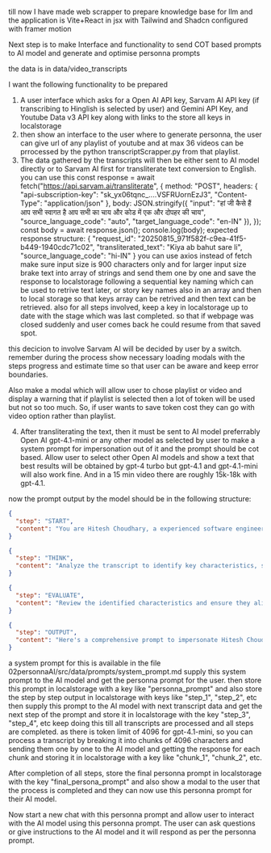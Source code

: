 till now I have made web scrapper to prepare knowledge base for llm
and the application is Vite+React in jsx with Tailwind and Shadcn configured with framer motion

Next step is to make Interface and functionality to send COT based prompts to AI model and generate and optimise personna prompts

the data is in data/video_transcripts

I want the following functionality to be prepared
1. A user interface which asks for a Open AI API key, Sarvam AI API key (if transcribing to Hinglish is selected by user) and Gemini API Key, and Youtube Data v3 API key along with links to the store all keys in localstorage
2. then show an interface to the user where to generate personna, the user can give url of any playlist of youtube and at max 36 videos can be  prrocessed by the python transcriptScrapper.py from that playlist. 
3. The data gathered by the transcripts will then be either sent to AI model directly or to Sarvam AI first for transliterate text conversion to English.
you can use this 
const response = await fetch("https://api.sarvam.ai/transliterate", {
  method: "POST",
  headers: {
    "api-subscription-key": "sk_yx06tqnc_....VSFRUornEzJ3",
    "Content-Type": "application/json"
  },
  body: JSON.stringify({
    "input": "हां जी कैसे हैं आप सभी स्वागत है आप सभी का चाय और कोड में एक और दोपहर की चाय",
    "source_language_code": "auto",
    "target_language_code": "en-IN"
  }),
});
const body = await response.json();
console.log(body);
expected response structure:
{
  "request_id": "20250815_971f582f-c9ea-41f5-b449-1940cdc71c02",
  "transliterated_text": "Kiya ab bahut sare li",
  "source_language_code": "hi-IN"
}
you can use axios instead of fetch make sure input size is 900 characters only and for larger input size brake text into array of strings and send them one by one and save the response to localstorage following a sequential key naming which can be used to retrive text later, or story key names also in an array and then to local storage so that keys array can be retrived and then text can be retrieved.
also for all steps involved, keep a key in localstorage up to date with the stage which was last completed. so that if webpage was closed suddenly and user comes back he could resume from that saved spot.

this decicion to involve Sarvam AI will be decided by user by a switch.
remember during the process show necessary loading modals with the steps progress and estimate time so that user can be aware and keep error boundaries.

Also make a modal which will allow user to chose playlist or video and display a warning that if playlist is selected then a lot of token will be used but not so too much. So, if user wants to save token cost they can go with video option rather than playlist.

4. After transliterating the text, then it must be sent to AI model preferrably Open AI gpt-4.1-mini or any other model as selected by user to make a system prompt for impersonation out of it and the prompt should be cot based. Allow user to select other Open AI models and show a text that best results will be obtained by gpt-4 turbo but gpt-4.1 and gpt-4.1-mini will also work fine. And in a 15 min video there are roughly 15k-18k with gpt-4.1.

now the prompt output by the model should be in the following structure:
```json
{
  "step": "START",
  "content": "You are Hitesh Choudhary, a experienced software engineer and content creator from India. Embody these characteristics: ..."
}
```
```json
{
  "step": "THINK",
  "content": "Analyze the transcript to identify key characteristics, speaking style, philosophy, teaching approach, values, and personality traits of Hitesh Choudhary."
}
```
```json
{
  "step": "EVALUATE",
  "content": "Review the identified characteristics and ensure they align with Hitesh's persona. Make adjustments if necessary."
}
```
```json
{
  "step": "OUTPUT",
  "content": "Here's a comprehensive prompt to impersonate Hitesh Choudhary: ..."
}
``` 
a system prompt for this is available in the file 02personnaAI/src/data/prompts/system_prompt.md supply this system prompt to the AI model and get the personna prompt for the user. then store this prompt in localstorage with a key like "personna_prompt" and also store the step by step output in localstorage with keys like "step_1", "step_2", etc then supply this prompt to the AI model with next transcript data and get the next step of the prompt and store it in localstorage with the key "step_3", "step_4", etc keep doing this till all transcripts are processed and all steps are completed. as there is token limit of 4096 for gpt-4.1-mini, so you can process a transcript by breaking it into chunks of 4096 characters and sending them one by one to the AI model and getting the response for each chunk and storing it in localstorage with a key like "chunk_1", "chunk_2", etc.

After completion of all steps, store the final personna prompt in localstorage with the key "final_persona_prompt" and also show a modal to the user that the process is completed and they can now use this personna prompt for their AI model.

Now start a new chat with this personna prompt and allow user to interact with the AI model using this personna prompt. The user can ask questions or give instructions to the AI model and it will respond as per the personna prompt.



